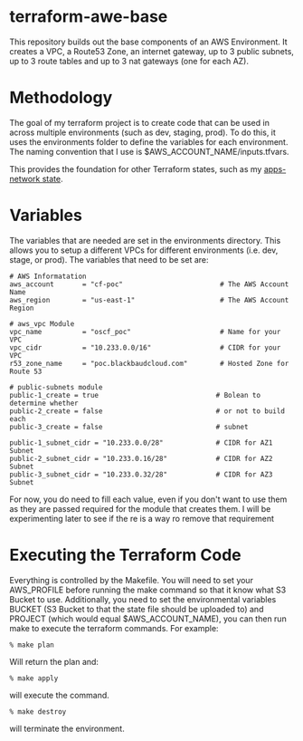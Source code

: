 # terraform-awe-base
This repository builds out the base components of an AWS Environment.  It creates a VPC, a Route53 Zone, an internet gateway, up to 3 public subnets, up to 3 route tables and up to 3 nat gateways (one for each AZ).

# Methodology
The goal of my terraform project is to create code that can be used in across multiple environments (such as dev, staging, prod).  To do this, it uses the environments folder to define the variables for each environment.  The naming convention that I use is $AWS_ACCOUNT_NAME/inputs.tfvars.

This provides the foundation for other Terraform states, such as my [apps-network state](https://github.com/AustinCloudGuru/terraform-aws-apps-network).

# Variables
The variables that are needed are set in the environments directory.  This allows you to setup a different VPCs for different environments (i.e. dev, stage, or prod).  The variables that need to be set are:

    # AWS Informatation
    aws_account       = "cf-poc"                        # The AWS Account Name
    aws_region        = "us-east-1"                     # The AWS Account Region
    
    # aws_vpc Module
    vpc_name          = "oscf_poc"                      # Name for your VPC
    vpc_cidr          = "10.233.0.0/16"                 # CIDR for your VPC
    r53_zone_name     = "poc.blackbaudcloud.com"        # Hosted Zone for Route 53
    
    # public-subnets module
    public-1_create = true                             # Bolean to determine whether
    public-2_create = false                            # or not to build each 
    public-3_create = false                            # subnet 
    
    public-1_subnet_cidr = "10.233.0.0/28"             # CIDR for AZ1 Subnet
    public-2_subnet_cidr = "10.233.0.16/28"            # CIDR for AZ2 Subnet
    public-3_subnet_cidr = "10.233.0.32/28"            # CIDR for AZ3 Subnet

For now, you do need to fill each value, even if you don't want to use them as they are passed required for the module that creates them.  I will be experimenting later to see if the re is a way ro remove that requirement

# Executing the Terraform Code
Everything is controlled by the Makefile.  You will need to set your AWS_PROFILE before running the make command so that it know what S3 Bucket to use.  Additionally, you need to set the environmental variables BUCKET (S3 Bucket to that the state file should be uploaded to) and PROJECT (which would equal $AWS_ACCOUNT_NAME), you can then run make to execute the terraform commands.  For example:

    % make plan
    
Will return the plan and:

    % make apply
    
will execute the command.  

    % make destroy

will terminate the environment.